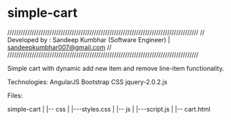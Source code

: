 # simple-cart

//////////////////////////////////////////////////////////////////////////////////////
// Developed by : Sandeep Kumbhar (Software Engineer) | sandeepkumbhar007@gmail.com //
//////////////////////////////////////////////////////////////////////////////////////

Simple cart with dynamic add new item and remove line-item functionality.

Technologies:
  AngularJS
  Bootstrap CSS
  jquery-2.0.2.js

Files:

simple-cart
  |
  |-- css
  |   |---styles.css
  |
  |-- js
  |   |---script.js
  |
  |-- cart.html